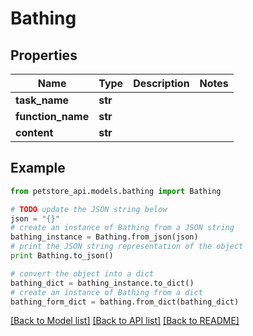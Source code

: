 # Bathing


## Properties

Name | Type | Description | Notes
------------ | ------------- | ------------- | -------------
**task_name** | **str** |  | 
**function_name** | **str** |  | 
**content** | **str** |  | 

## Example

```python
from petstore_api.models.bathing import Bathing

# TODO update the JSON string below
json = "{}"
# create an instance of Bathing from a JSON string
bathing_instance = Bathing.from_json(json)
# print the JSON string representation of the object
print Bathing.to_json()

# convert the object into a dict
bathing_dict = bathing_instance.to_dict()
# create an instance of Bathing from a dict
bathing_form_dict = bathing.from_dict(bathing_dict)
```
[[Back to Model list]](../README.md#documentation-for-models) [[Back to API list]](../README.md#documentation-for-api-endpoints) [[Back to README]](../README.md)


